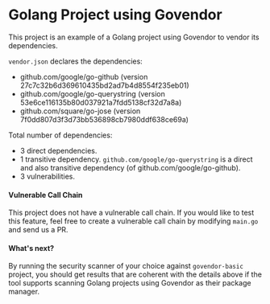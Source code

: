 # Golang Project using Govendor

This project is an example of a Golang project using Govendor to vendor its dependencies.

`vendor.json` declares the dependencies:
- github.com/google/go-github (version 27c7c32b6d369610435bd2ad7b4d8554f235eb01)
- github.com/google/go-querystring (version 53e6ce116135b80d037921a7fdd5138cf32d7a8a)
- github.com/square/go-jose (version 7f0dd807d3f3d73bb536898cb7980ddf638ce69a)

Total number of dependencies:
- 3 direct dependencies.
- 1 transitive dependency. `github.com/google/go-querystring` is a direct and also transitive dependency (of github.com/google/go-github).
- 3 vulnerabilities.

#### Vulnerable Call Chain
This project does not have a vulnerable call chain. If you would like to test this feature, feel free to create a vulnerable call chain by modifying `main.go` and send us a PR.

#### What's next?
By running the security scanner of your choice against `govendor-basic` project, you should get results that are coherent with the details above if the tool supports scanning Golang projects using Govendor as their package manager.
